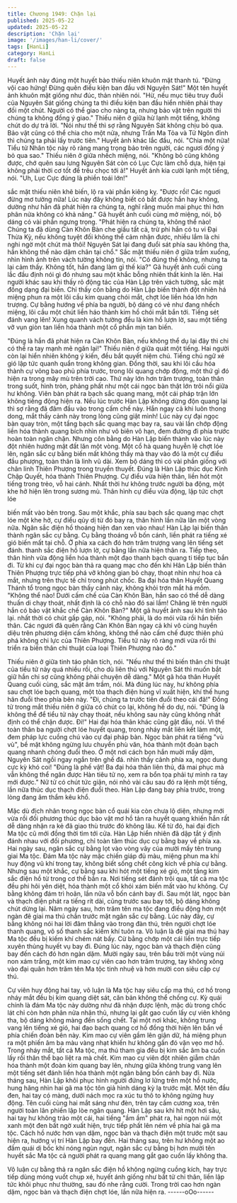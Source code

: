 ```yaml
---
title: Chương 1949: Chặn lại
published: 2025-05-22
updated: 2025-05-22
description: 'Chặn lại'
image: '/images/han-li/cover/'
tags: [HanLi]
category: HanLi
draft: false
---
```


Huyết ảnh này đúng một huyết bào thiếu niên khuôn mặt thanh tú.
"Đừng vội cao hứng! Đừng quên điều kiện ban đầu với Nguyên
Sát!"
Một tên huyết ảnh khuôn mặt giống như đúc, thản nhiên nói.
"Hừ, nếu mục tiêu truy đuổi của Nguyên Sát giống chúng ta thì
điều kiện ban đầu hiển nhiên phải thay đối một chút. Người có thể
giao cho nàng ta, nhưng bảo vật trên người thì chúng ta không
đồng ý giao."
Thiếu niên ở giữa hừ lạnh một tiếng, không chút do dự trả lời.
"Nói như thế thì sợ rằng Nguyên Sát không chịu bỏ qua. Bảo vật
cũng có thể chia cho một nửa, nhưng Trấn Ma Tỏa và Tử Ngôn
đỉnh thì chúng ta phải lấy trước tiên."
Huyết ảnh khác lắc đầu, nói.
"Chia một nửa! Tiểu tử Nhân tộc này rõ ràng mang trọng bảo trên
người, các ngươi đồng ý bỏ qua sao."
Thiếu niên ở giữa nhếch miệng, nói.
"Không bỏ cũng không được, chớ quên sau lưng Nguyên Sát còn
có Lục Cực làm chỗ dựa, hiện tại không phải thời cơ tốt để trêu
chọc tới ả!"
Huyết ảnh kia cười lạnh một tiếng, nói.
"Uh, Lục Cực đúng là phiền toái lớn!"

sắc mặt thiếu niên khẽ biến, lộ ra vài phần kiêng kỵ.
"Được rồi! Các nguơi đừng mơ tưởng nữa! Lúc này đây không biết
có bắt được hắn hay không, dường như hắn đã phát hiện ra
chúng ta, nghĩ rằng muốn mai phục thì hơn phân nửa không có
khả năng."
Gã huyết ảnh cuối cùng mở miệng, nói, bộ dáng có vài phần
ngưng trọng.
"Phát hiện ra chúng ta, không thể nào! Chúng ta đã dùng Càn
Khôn Bàn che giấu tất cả, trừ phi hắn có tu vi Đại Thừa Kỳ, nếu
không tuyệt đối không thể cảm nhận được, nhiều lắm là chi nghi
ngờ một chút mà thôi! Nguyên Sát lại đang đuổi sát phía sau
không tha, hắn không thể nào dậm chân tại chổ."
Sắc mặt thiếu niên ở giữa trầm xuống, nhìn hình ảnh trên vách
tường không tin, nói.
"Có đúng thế không, nhưng ta lại cảm thấy. Không tốt, hắn đang
làm gì thế kia?"
Gã huyết ảnh cuối cùng lắc đầu định nói gì đó nhưng sau một
khắc bỗng nhiên thất kinh la lên.
Hai người khác sau khi thấy rõ động tác của Hàn Lập trên vách
tường, sắc mặt đồng dạng đại biến.
Chỉ thấy côn bằng do Hàn Lập biến thành đột nhiên há miệng
phun ra một lôi cầu kim quang chói mắt, chợt lóe liền hóa lớn hơn
trượng.
Cự bằng hướng về phía ba người, bộ dáng có vẻ như đang
nhếch miệng, lôi cầu một chút liền háo thành kim hồ chói mắt bắn
tới.
Tiếng sét đánh vang lên!
Xung quanh vách tường đều là kim hồ lượn lờ, sau một tiếng vỡ
vụn giòn tan liền hóa thành một cổ phấn mịn tan biến.

"Đúng là hắn đã phát hiện ra Càn Khôn Bàn, nếu không thể dụ lại
đây thì chi có thể ra tay mạnh mẽ ngăn lại!"
Thiếu niên ở giữa quát một tiếng.
Hai người còn lại hiển nhiên không ý kiến, đều bắt quyết niệm
chú. Tiếng chú ngữ xé gió lập tức quanh quẩn trong không gian.
Đồng thời, sau khi lôi cầu hóa thành cự võng bao phủ phía trước,
trong lôi quang chớp động, một thứ gì đó hiện ra trong mây mù
trên trời cao.
Thứ này lớn hơn trăm trượng, toàn thân trong suốt, hình tròn,
phảng phất như một cái ngọc bàn thật lớn trôi nổi giữa hư không.
Viên bàn phát ra bạch sắc quang mang, một cái pháp trận lớn
không tiếng động hiện ra.
Nếu lúc trước Hàn Lập không dừng độn quang lại thì sợ rằng đã
đâm đầu vào trong cấm chế này.
Hắn ngay cả khi luôn thong dong, mắt thấy cảnh này trong lòng
cũng giật mình!
Lúc này cự đại ngọc bàn quay tròn, một tầng bạch sắc quang mạc
bay ra, sau vài lần chớp động liền hóa thành quang bích nhìn như
vô biên vô hạn, đem đường đi phía trước hoàn toàn ngăn chặn.
Nhưng côn bằng do Hàn Lập biến thành vào lúc này đột nhiên
hướng mặt đất lăn một vòng.
Một cổ hà quang huyễn lệ chợt lóe lên, ngân sắc cự bằng biến
mất không thấy mà thay vào đó là một cự điểu đầu phượng, toàn
thân là linh vũ dài. Xem bộ dáng thì có vài phần giống với chân
linh Thiên Phượng trong truyền thuyết.
Đúng là Hàn Lập thúc dục Kinh Chập Quyết, hóa thành Thiên
Phượng.
Cự điểu vừa hiện thân, liền hót một tiếng trong trẻo, vỗ hai cánh.
Nhất thời hư không trước người ba động, một khe hở hiện lên
trong sương mù. Thân hình cự điểu vừa động, lập tức chợt lóe

biến mất vào bên trong.
Sau một khắc, phía sau bạch sắc quang mạc chợt lóe một khe
hở, cự điểu qủy dị từ đó bay ra, thân hình lần nữa lăn một vòng
nữa.
Ngân sắc điện hồ thoáng hiện đan xen vào nhau!
Hàn Lập lại biến thân thành ngân sắc cự bằng.
Cụ bằng thoáng vỗ bốn cánh, liền phát ra tiếng xé gió biến mất tại
chỗ.
Ở phía xa cách đó hơn trăm trượng vang lên tiếng sét đánh.
thanh sắc điện hồ lượn lờ, cự bằng lần nữa hiện thân ra. Tiếp
theo, thân hình vừa động liền hóa thành một đạo thanh bạch
quang ti tiếp tục bắn đi.
Từ khi cự đại ngọc bàn thả ra quang mạc cho đến khi Hân Lập
biến thân Thiên Phượng trực tiếp phá vỡ không gian bỏ chạy,
thoạt nhìn như hoa cả mắt, nhưng trên thực tế chỉ trong phút
chốc.
Ba đại hóa thân Huyết Quang Thánh tổ trong ngọc bàn thấy cảnh
này, không khỏi trợn mắt há mồm.
"Không thể nào! Dưới cấm chế của Càn Khôn Bàn, hắn sao có
thể dễ dàng thuấn di chạy thoát, nhất định là có chỗ nào đó sai
lầm! Chăng lẽ trên người hắn có bảo vật khắc chế Càn Khôn
Bàn?"
Một gã huyết ảnh sau khi tỉnh táo lại. nhất thời có chút gấp gáp,
nói.
"Không phải, là do mói vừa rồi hắn biến thân. Các ngươi đã quên
rằng Càn Khôn Bàn ngay cả khi vô cùng huyền diệu trên phương
diện cấm không, không thể nào cấm chế được thiên phú phá
không chi lực của Thiên Phượng. Tiểu tử này rõ ràng mới vừa rồi
thi triển ra biến thân chi thuật của loại Thiên Phượng nào đó."

Thiếu niên ở giữa tinh táo phân tích, nói.
"Nếu như thế thì biến thân chi thuật của tiều tử này quá nhiều rồi,
cho dù liên thủ với Nguyên Sát thì muốn bắt giữ hắn chi sợ cũng
không phải chuyện dễ dàng."
Một gã hóa thân Huyết Quang cuối cùng, sắc mặt âm trầm, nói.
Mà đúng lúc này, hư không phía sau chợt lóe bạch quang, một
tòa thạch điện hùng vĩ xuất hiện, khí thế hung hãn đuổi theo phía
bên này.
"Đi, chúng ta trước tiên đuổi theo cái đã!"
Đồng tử trong mắt thiếu niên ở giữa có chút co lại, không hề do
dự, nói.
"Đúng là không thể để tiểu tử này chạy thoát, nếu không sau này
cũng không nhất định có thể chặn được. Đi!"
Hai đại hóa thân khác cũng gật đầu, nói.
Vì thế toàn thân ba người chợt lóe huyết quang, trong nháy mắt
liên kết làm một, đem pháp lực cuồng chú vào cự đại pháp bàn.
Ngọc bàn phát ra tiếng "vù vù", bề mặt không ngừng lưu chuyển
phù văn, hóa thành một đoàn bạch quang nhanh chóng đuổi theo.
Ở một nơi cách bọn hắn muời mấy dặm, Nguyên Sát ngồi ngay
ngắn trên ghế đá. nhìn thấy cảnh phía xa, ngọc dung cực kỳ khó
coi!
"Đúng là phế vật! Ba đại hóa thân liên thủ, đã mai phục mà vẫn
không thể ngăn được Hàn tiêu tử nọ, xem ra bổn tọa phải tự mình
ra tay mới được."
Nữ tử có chút tức giận, nói nhỏ vài câu sau đó ra lệnh một tiếng,
lần nữa thúc dục thạch điện đuổi theo.
Hàn Lập đang bay phía trước, trong lòng đang âm thẩm kêu khổ.

Mặc dù địch nhân trong ngọc bàn cổ quái kia còn chưa lộ diện,
nhưng mới vừa rồi đối phương thúc dục bảo vật mơ hồ tản ra
huyết quang khiến hắn rất dễ dàng nhận ra kẻ đã giao thù trước
đó không lâu.
Kể từ đó, hai đại địch Ma tộc cũ mới đồng thời tìm tới cửa. Hàn
Lập hiển nhiên đã dập tắt ý định đánh nhau với đối phương, chỉ
toàn tâm thúc dục cự bằng bay về phía xa.
Hai ngày sau, ngân sắc cự bằng lọt vào vòng vây của mười mấy
tên trung giai Ma tộc. Đám Ma tộc này mặc chiến giáp đủ màu,
miệng phun ma khí huy động vũ khí trong tay, không biết sống
chết công kích về phía cự bằng. Nhưng sau một khắc, cự bằng
sau khi hót một tiếng xé gió, một tầng kim sắc điện hồ từ trong cơ
thể bắn ra.
Nơi tiếng sét đánh trôi qua, tất cả ma tộc đều phi hôi yên diệt, hóa
thành một cổ khói xám biến mất vào hư không.
Cự bằng không đám trì hoãn, lần nữa vỗ bốn cánh bay đi.
Sau một lát, ngọc bàn và thạch điện phát ra tiếng rít dài, cũng
trước sau bay tới, bộ dáng không chút dừng lại.
Năm ngày sau, hơn trăm tên ma tộc đang điều động hơn một
ngàn đê giai ma thú chắn trước mặt ngân sắc cự bằng. Lúc này
đây, cự bằng không nói hai lời đâm thẳng vào trong đàn thú, trên
người chợt lóe thanh quang, vô số thanh sắc kiếm khí tuôn ra. Vô
luận là đê giai ma thú hay Ma tộc đều bị kiếm khí chém nát bấy.
Cừ bằng chớp một cái liền trực tiếp xuyên thủng huyết vụ bay đi.
Đúng lúc này, ngọc bàn và thạch điện cũng bay đến cách đó hơn
ngàn dặm.
Mười ngày sau, trên bầu trời một vùng núi non xám trắng, một
kim mao cự viên cao hơn trăm trượng, tay không xông vào đại
quân hơn trăm tên Ma tộc tinh nhuệ và hơn mười con siêu cấp cự
thú.

Cự viên huy động hai tay, vô luận là Ma tộc hay siêu cấp ma thú,
cơ hồ trong nháy mắt đều bị kim quang diệt sát, căn bản không
thể chống cự. Kỳ quái chính là đám Ma tộc này dường như đã
nhận được lệnh, mặc dù trong chốc lát chỉ còn hơn phân nửa
nhân thủ, nhưng lại gắt gao cuốn lấy cự viên không tha, bộ dáng
không màng đến sống chết.
Tại một nơi khác, không trung vang lên tiếng xé gió, hai đạo bạch
quang cơ hồ đồng thời hiện lên bắn về phía chiến đoàn bên này.
Kim mao cự viên gầm lên giận dữ, há miệng phun ra một phiến
âm ba màu vàng nhạt khiến hư không gần đó vặn vẹo mơ hồ.
Trong nháy mắt, tất cả Ma tộc, ma thú tham gia đều bị kim sắc âm
ba cuốn lấy rồi thân thể bạo liệt ra mà chết.
Kim mao cự viên đột nhiên giẫm chân hóa thành một đoàn kim
quang bay lên, nhưng giữa không trung vang lên một tiếng sét
đánh liền hóa thành một ngân băng bốn cánh bay đi.
Nửa tháng sau, Hàn Lập khôi phục hình người đứng lơ lửng trên
một hồ nước, hung hăng nhìn hai gã ma tộc tôn giả hình dáng kỳ
lạ trước mặt.
Một tên đầu đen, hai tay có màng, dưới nách mọc ra xúc tu thô to
không ngừng huy động. Tên cuối cùng hai mắt sáng như đèn,
trên tay cầm cương xoa, trên người toàn lân phiến lập lòe ngân
quang.
Hàn Lập sau khi hít một hơi sâu, hai taỵ hư không trảo một cái,
hai tiếng "ầm ầm" phát ra, hai ngọn núi một xanh một đen bất ngờ
xuất hiện, trực tiếp phất lên ném về phía hai gã ma tộc.
Cách hồ nước hơn vạn dặm, ngọc bàn và thạch điện một trước
một sau hiện ra, hướng vị trí Hàn Lập bay đến.
Hai tháng sau, trên hư không một ao đầm quái dị bốc khí nóng
ngùn ngụt, ngân sắc cự bằng bị hơn mười tên huyết sắc Ma tộc
cả người phát ra quang mang gắt gao cuốn lấy không tha.

Vô luận cự bằng thả ra ngân sắc điện hồ không ngừng cuồng
kích, hay trực tiếp dùng móng vuốt chụp xé, huyết ánh giống như
bất tử chi thân, liền lập tức khôi phục như thường, sau đó nhe
rằng cười.
Trong trời cao hơn ngàn dặm, ngọc bàn và thạch điện chợt lóe,
lần nữa hiện ra.
------oOo------
